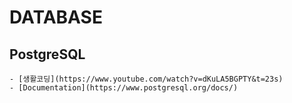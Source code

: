 # DATABASE

## PostgreSQL
    - [생활코딩](https://www.youtube.com/watch?v=dKuLA5BGPTY&t=23s)
    - [Documentation](https://www.postgresql.org/docs/)